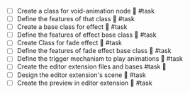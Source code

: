 - [ ] Create a class for void-animation node 🔺  #task 
- [ ] Define the features of that class 🔺 #task 
- [ ] Create a base class for effect 🔺 #task 
- [ ] Define the features of effect base class 🔺 #task
- [ ] Create Class for fade effect 🔺 #task
- [ ] Define the features of fade effect base class 🔺 #task 
- [ ] Define the trigger mechanism to play animations 🔺 #task
- [ ] Create the editor extension files and bases #task 🔺
- [ ] Design the editor extension's scene 🔺 #task 
- [ ] Create the preview in editor extension 🔺 #task